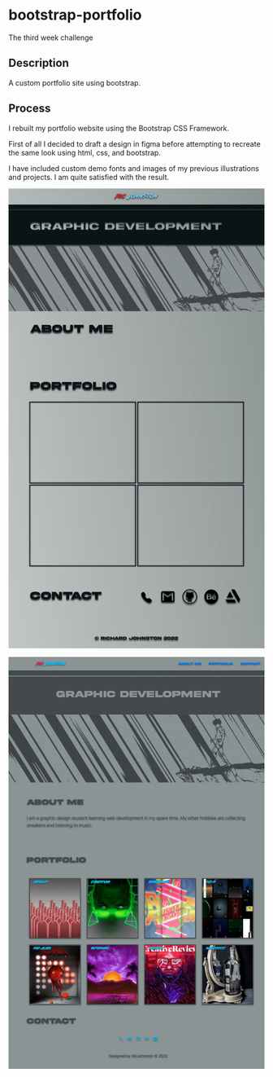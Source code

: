 # bootstrap-portfolio

The third week challenge

## Description

A custom portfolio site using bootstrap.

## Process

I rebuilt my portfolio website using the Bootstrap CSS Framework.

First of all I decided to draft a design in figma before attempting to recreate the same look using html, css, and bootstrap.

I have included custom demo fonts and images of my previous illustrations and projects. I am quite satisfied with the result.

![figma design](images/figmadesignboot.jpg)

![screenshot of website](images/127.0.0.1_3000_bootstrap-portfolio_index.html.jpg)
